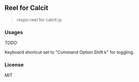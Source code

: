 
Reel for Calcit
----

> respo-reel for calcit-js.

### Usages

_TODO_

Keyboard shortcut set to "Command Option Shift k" for toggling.

### License

MIT

